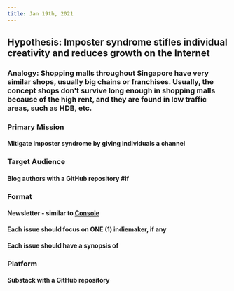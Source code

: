 ```yaml
---
title: Jan 19th, 2021
---
```


## Hypothesis: Imposter syndrome stifles individual creativity and reduces growth on the Internet
### Analogy: Shopping malls throughout Singapore have very similar shops, usually big chains or franchises. Usually, the concept shops don't survive long enough in shopping malls because of the high rent, and they are found in low traffic areas, such as HDB, etc.
### Primary Mission
#### Mitigate imposter syndrome by giving individuals a channel
### Target Audience
#### Blog authors with a GitHub repository #if
### Format
#### Newsletter - similar to [Console](https://console.substack.com)
#### Each issue should focus on ONE (1) indiemaker, if any
#### Each issue should have a synopsis of
### Platform
#### Substack with a GitHub repository
